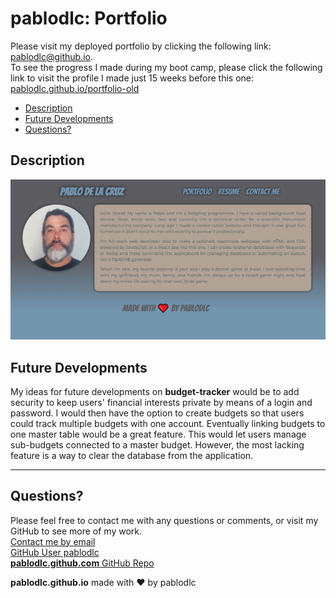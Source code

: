 # **pablodlc: Portfolio**

Please visit my deployed portfolio by clicking the following link: [pablodlc@github.io](http://pablodlc.github.io).  
To see the progress I made during my boot camp, please click the following link to visit the profile I made just 15 weeks before this one: [pablodlc.github.io/portfolio-old](https://pablodlc.github.io/portfolio-old/)

-   [Description](#description)
-   [Future Developments](#future%20developments)
-   [Questions?](#questions)

## Description
 

![pablodlc](./src/assets/images/portHomePage.png)

## Future Developments

My ideas for future developments on **budget-tracker** would be to add security to keep users' financial interests private by means of a login and password. I would then have the option to create budgets so that users could track multiple budgets with one account. Eventually linking budgets to one master table would be a great feature. This would let users manage sub-budgets connected to a master budget. However, the most lacking feature is a way to clear the database from the application.

---

## Questions?

Please feel free to contact me with any questions or comments, or visit my GitHub to see more of my work.  
[Contact me by email](mailto:pablodlc@gmail.com)  
[GitHub User pablodlc](https://github.com/pablodlc)  
[**pablodlc.github.com** GitHub Repo](https://pablodlc.github.io)

**pablodlc.github.io** made with ❤️ by pablodlc
